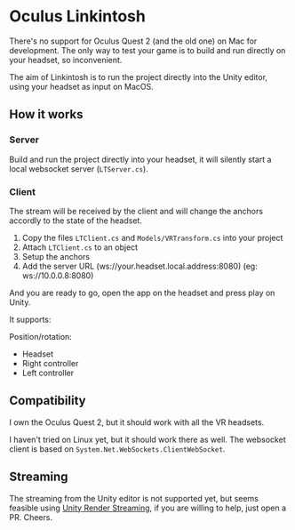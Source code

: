 # Oculus Linkintosh

There's no support for Oculus Quest 2 (and the old one) on Mac for development.
The only way to test your game is to build and run directly on your headset, so inconvenient.

The aim of Linkintosh is to run the project directly into the Unity editor, using your headset as input on MacOS.

## How it works

### Server

Build and run the project directly into your headset, it will silently start a local websocket server (`LTServer.cs`).

### Client

The stream will be received by the client and will change the anchors accordly to the state of the headset.

1. Copy the files `LTClient.cs` and `Models/VRTransform.cs` into your project
2. Attach `LTClient.cs` to an object
3. Setup the anchors
4. Add the server URL (ws://your.headset.local.address:8080) (eg: ws://10.0.0.8:8080)

And you are ready to go, open the app on the headset and press play on Unity.

It supports:

Position/rotation:
- Headset
- Right controller
- Left controller

## Compatibility

I own the Oculus Quest 2, but it should work with all the VR headsets.

I haven't tried on Linux yet, but it should work there as well. The websocket client is based on `System.Net.WebSockets.ClientWebSocket`.

## Streaming

The streaming from the Unity editor is not supported yet, but seems feasible using [Unity Render Streaming](https://github.com/Unity-Technologies/UnityRenderStreaming), if you are willing to help, just open a PR. Cheers.

